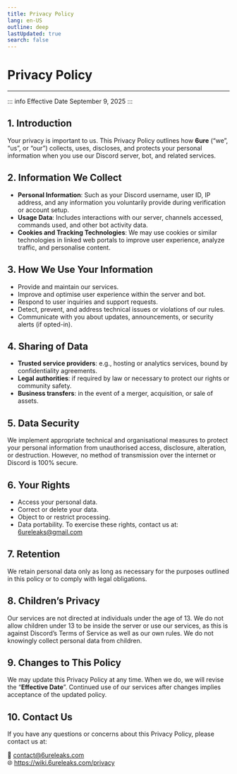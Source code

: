 ```yaml
---
title: Privacy Policy
lang: en-US
outline: deep
lastUpdated: true
search: false
---
```

# Privacy Policy
---
::: info Effective Date
September 9, 2025
:::

## 1. Introduction  
Your privacy is important to us. This Privacy Policy outlines how **6ure** (“we”, “us”, or “our”) collects, uses, discloses, and protects your personal information when you use our Discord server, bot, and related services.  
## 2. Information We Collect  
- **Personal Information**: Such as your Discord username, user ID, IP address, and any information you voluntarily provide during verification or account setup.  
- **Usage Data**: Includes interactions with our server, channels accessed, commands used, and other bot activity data.  
- **Cookies and Tracking Technologies**: We may use cookies or similar technologies in linked web portals to improve user experience, analyze traffic, and personalise content.
## 3. How We Use Your Information  
- Provide and maintain our services.  
- Improve and optimise user experience within the server and bot.  
- Respond to user inquiries and support requests.  
- Detect, prevent, and address technical issues or violations of our rules.  
- Communicate with you about updates, announcements, or security alerts (if opted-in).  
## 4. Sharing of Data  
- **Trusted service providers**: e.g., hosting or analytics services, bound by confidentiality agreements.  
- **Legal authorities**: if required by law or necessary to protect our rights or community safety.  
- **Business transfers**: in the event of a merger, acquisition, or sale of assets.  
## 5. Data Security  
We implement appropriate technical and organisational measures to protect your personal information from unauthorised access, disclosure, alteration, or destruction. However, no method of transmission over the internet or Discord is 100% secure.  
## 6. Your Rights
- Access your personal data.  
- Correct or delete your data.  
- Object to or restrict processing.  
- Data portability.
To exercise these rights, contact us at: 6ureleaks@gmail.com
## 7. Retention
We retain personal data only as long as necessary for the purposes outlined in this policy or to comply with legal obligations.  
## 8. Children’s Privacy  
Our services are not directed at individuals under the age of 13. We do not allow children under 13 to be inside the server or use our services, as this is against Discord’s Terms of Service as well as our own rules. We do not knowingly collect personal data from children.  
## 9. Changes to This Policy  
We may update this Privacy Policy at any time. When we do, we will revise the “**Effective Date**”. Continued use of our services after changes implies acceptance of the updated policy.
## 10. Contact Us  
If you have any questions or concerns about this Privacy Policy, please contact us at:  

📧 contact@6ureleaks.com  
🌐 https://wiki.6ureleaks.com/privacy  
